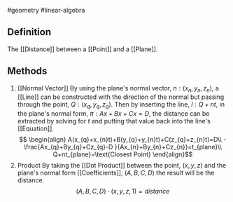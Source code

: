 #geometry
#linear-algebra 
## Definition
The [[Distance]] between a [[Point]] and a [[Plane]].
## Methods
1. [[Normal Vector]]
By using the plane's normal vector, $n:(x_{n},y_{n},z_{n})$, a [[Line]] can be constructed with the direction of the normal but passing through the point, $Q:(x_{q},y_{q},z_{q})$. Then by inserting the line, $l:Q+nt$, in the plane's normal form, $\pi: Ax+Bx+Cx=D$, the distance can be extracted by solving for $t$ and putting that value back into the line's [[Equation]]. $$
\begin{align}
A(x_{q}+x_{n}t)+B(y_{q}+y_{n}t)+C(z_{q}+z_{n}t)=D\\
-\frac{Ax_{q}+By_{q}+Cz_{q}-D
}{Ax_{n}+By_{n}+Cz_{n}}=t_{plane}\\
Q+nt_{plane}=\text{Closest Point}
\end{align}$$
2. Product 
By taking the [[Dot Product]] between the point, $(x,y,z)$ and the plane's normal form [[Coefficients]], $(A,B,C,D)$ the result will be the distance. $$(A,B,C,D)\cdot (x,y,z,1)=distance$$